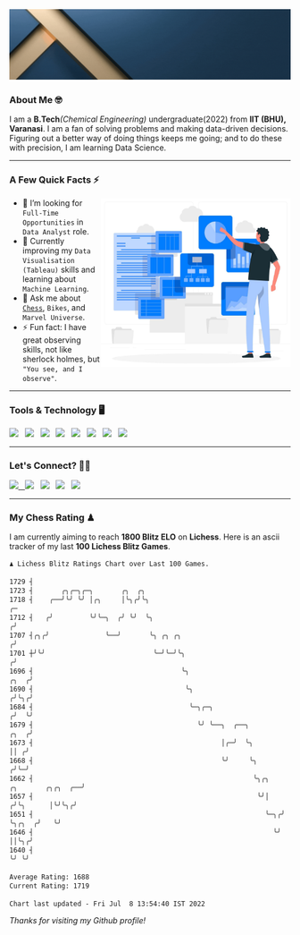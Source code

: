   <img src= "https://github.com/Laxman-Lakhan/Laxman-Lakhan/blob/master/Assets/Header.gif">

### About Me 🤓

I am a **B.Tech**_(Chemical Engineering)_ undergraduate(2022) from **IIT (BHU), Varanasi**. I am a fan of solving problems and making data-driven decisions. Figuring out a better way of doing things keeps me going; and to do these with precision, I am learning Data Science.

---

### A Few Quick Facts ⚡️
<img align="right" alt="Coding" width="340" src="https://github.com/Laxman-Lakhan/Laxman-Lakhan/blob/master/Assets/Data_Vector.jpg">   

- 🤝 I’m looking for `Full-Time Opportunities` in `Data Analyst` role.
- 📖 Currently improving my `Data Visualisation (Tableau)` skills and learning about `Machine Learning`.
- 💬 Ask me about [`Chess`](https://lichess.org/@/YourKingIsInDanger), `Bikes`, and `Marvel Universe`.
- ⚡️ Fun fact: I have great observing skills, not like sherlock holmes, but `"You see, and I observe"`.

---
### Tools & Technology 🖥

<img src="https://img.shields.io/badge/Python-white?logo=Python&logoColor=ColorName&style=ShieldStyle" /> &nbsp;
<img src="https://img.shields.io/badge/MySQL-white?logo=MySQL&logoColor=ColorName&style=ShieldStyle" /> &nbsp;
<img src="https://img.shields.io/badge/Tableau-white?logo=Tableau&logoColor=ColorName&style=ShieldStyle" /> &nbsp;
<img src="https://img.shields.io/badge/Excel-white?logo=Microsoft+Excel&logoColor=196F3D&style=ShieldStyle" /> &nbsp;
<img src="https://img.shields.io/badge/Jupyter-white?logo=Jupyter&logoColor=ColorName&style=ShieldStyle" /> &nbsp;
<img src="https://img.shields.io/badge/pandas-white?logo=Pandas&logoColor=000080&style=ShieldStyle" /> &nbsp;
<img src="https://img.shields.io/badge/numpy-white?logo=Numpy&logoColor=85C1E9&style=ShieldStyle" /> &nbsp;
<img src="https://img.shields.io/badge/scikit learn-white?logo=Scikit+Learn&logoColor=ColorName&style=ShieldStyle" /> &nbsp;



---

### Let's Connect? 🫳🏻

<a href="mailto:laxmansingh.lakhan@gmail.com"> <img src="https://img.icons8.com/fluent/48/000000/gmail.png" width="3.5%"/> &nbsp;
[<img src="https://img.icons8.com/color/48/000000/linkedin.png" width="3.5%"/>](https://www.linkedin.com/in/laxman-lakhan/)  &nbsp;
[<img src="https://img.icons8.com/fluent/48/000000/facebook-new.png" width="3.5%"/>](https://www.facebook.com/s.laxmanlakhan/)  &nbsp;
[<img src="https://img.icons8.com/fluent/48/000000/instagram-new.png" width="3.5%"/>](https://www.instagram.com/laxman.lakhan/)  &nbsp;
[<img src="https://img.icons8.com/color/48/000000/twitter.png" width="3.5%"/>](https://twitter.com/laxman__lakhan)  &nbsp;

 ---
  
### My Chess Rating ♟
  
I am currently aiming to reach **1800 Blitz ELO** on **Lichess**. Here is an ascii tracker of my last **100 Lichess Blitz Games**.

  ```
  ♟︎ 𝙻𝚒𝚌𝚑𝚎𝚜𝚜 𝙱𝚕𝚒𝚝𝚣 𝚁𝚊𝚝𝚒𝚗𝚐𝚜 𝙲𝚑𝚊𝚛𝚝 𝚘𝚟𝚎𝚛 𝙻𝚊𝚜𝚝 𝟷00 𝙶𝚊𝚖𝚎𝚜.
  
1729 ┤
1723 ┤       ╭╮╭─╮╭─╮       ╭╮  ╭╮
1718 ┤    ╭──╯╰╯ ╰╯ │╭╮     │╰╮╭╯╰╮                                                                    ╭─
1712 ┤   ╭╯         ╰╯╰─╮  ╭╯ ╰╯  ╰╮                                                                  ╭╯
1707 ┤╭╮╭╯              ╰──╯       ╰╮ ╭╮ ╭╮                                                          ╭╯
1701 ┼╯╰╯                           ╰─╯╰─╯╰╮                                                        ╭╯
1696 ┤                                     ╰╮                                                  ╭╮  ╭╯
1690 ┤                                      ╰╮                                                ╭╯╰╮╭╯
1684 ┤                                       ╰─╮╭─╮                                          ╭╯  ╰╯
1679 ┤                                         ╰╯ ╰──╮  ╭──╮                            ╭╮  ╭╯
1673 ┤                                               │╭─╯  ╰╮                           ││ ╭╯
1668 ┤                                               ╰╯     ╰╮                         ╭╯╰─╯
1662 ┤                                                       ╰╮╭╮    ╭╮       ╭╮╭╮  ╭──╯
1657 ┤                                                        ╰╯│   ╭╯╰╮      │╰╯╰╮╭╯
1651 ┤                                                          ╰─╮╭╯  ╰╮╭╮  ╭╯   ╰╯
1646 ┤                                                            ╰╯    ││╰╮╭╯
1640 ┤                                                                  ╰╯ ╰╯ 

Average Rating: 1688
Current Rating: 1719

Chart last updated - Fri Jul  8 13:54:40 IST 2022  
  ```
  
  
*Thanks for visiting my Github profile!*
